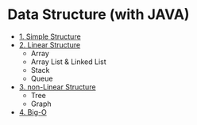 # Data Structure (with JAVA)

* [1. Simple Structure](1.%20Simple%20Structure)
* [2. Linear Structure](2.%20Linear%20Structure)
  - Array
  - Array List & Linked List
  - Stack
  - Queue
* [3. non-Linear Structure](3.%20non-Linear%20Structure)
  - Tree
  - Graph
* [4. Big-O](4.%20Big-O)
